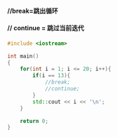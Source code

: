 #### //break=跳出循环 
#### // continue = 跳过当前迭代

```c++
#include <iostream>

int main()
{
    for(int i = 1; i <= 20; i++){
        if(i == 13){
            //break;
            //continue;
        }
        std::cout << i << '\n';
    }

    return 0;
}
```